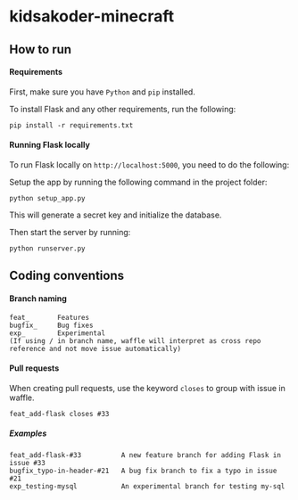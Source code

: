 kidsakoder-minecraft
====================

## How to run 
#### Requirements
First, make sure you have ```Python``` and ```pip``` installed.

To install Flask and any other requirements, run the following:
```
pip install -r requirements.txt
```

#### Running Flask locally
To run Flask locally on ```http://localhost:5000```, you need to do the following:

Setup the app by running the following command in the project folder:
```
python setup_app.py
```
This will generate a secret key and initialize the database.

Then start the server by running:
```
python runserver.py
```

## Coding conventions
#### Branch naming
```
feat_       Features
bugfix_     Bug fixes
exp_        Experimental
(If using / in branch name, waffle will interpret as cross repo reference and not move issue automatically)
```
#### Pull requests
When creating pull requests, use the keyword ```closes``` to group with issue in waffle.
```
feat_add-flask closes #33
```
##### Examples
```
feat_add-flask-#33          A new feature branch for adding Flask in issue #33
bugfix_typo-in-header-#21   A bug fix branch to fix a typo in issue #21
exp_testing-mysql           An experimental branch for testing my-sql
```

